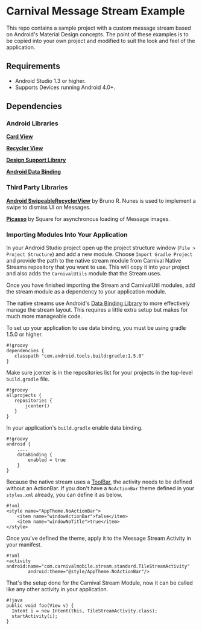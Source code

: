 # Carnival Message Stream Example
This repo contains a sample project with a custom message stream based on Android's Material Design concepts.
The point of these examples is to be copied into your own project and modified to suit the
look and feel of the application.

## Requirements

* Android Studio 1.3 or higher.
* Supports Devices running Android 4.0+.

## Dependencies

### Android Libraries

[**Card View**](http://developer.android.com/tools/support-library/features.html#v7-cardview)

[**Recycler View**](http://developer.android.com/tools/support-library/features.html#v7-recyclerview)

[**Design Support Library**](http://developer.android.com/tools/support-library/features.html#design)

[**Android Data Binding**](https://developer.android.com/tools/data-binding/guide.html)

### Third Party Libraries

[**Android SwipeableRecyclerView**](https://github.com/brnunes/SwipeableRecyclerView) by Bruno R. Nunes is used to implement a swipe to dismiss UI on Messages.

[**Picasso**](https://github.com/square/picasso) by Square for asynchronous loading of Message images.

### Importing Modules Into Your Application

In your Android Studio project open up the project structure window (`File > Project Structure`) and add a new module. Choose `Import Gradle Project` and provide the path to the native stream module from Carnival Native Streams repository that you want to use. This will copy it into your project and also adds the `CarnivalUtils` module that the Stream uses.

Once you have finished importing the Stream and CarnivalUtil modules, add the stream module as a dependency to your application module.

The native streams use Android's [Data Binding Library](https://developer.android.com/tools/data-binding/guide.html) to more effectively manage the stream layout. This requires a little extra setup but makes for much more manageable code.

To set up your application to use data binding, you must be using gradle 1.5.0 or higher.

    #!groovy
    dependencies {
       classpath "com.android.tools.build:gradle:1.5.0"
    }

Make sure jcenter is in the repositories list for your projects in the top-level `build.gradle` file.

    #!groovy
    allprojects {
       repositories {
           jcenter()
       }
    }

In your application's `build.gradle` enable data binding.

    #!groovy
    android {
        ....
        dataBinding {
            enabled = true
        }
    }

Because the native stream uses a [ToolBar](https://developer.android.com/reference/android/widget/Toolbar.html), the activity needs to be defined without an ActionBar. If you don't have a `NoActionBar` theme defined in your `styles.xml` already, you can define it as below.

    #!xml
    <style name="AppTheme.NoActionBar">
        <item name="windowActionBar">false</item>
        <item name="windowNoTitle">true</item>
    </style>

Once you've defined the theme, apply it to the Message Stream Activity in your manifest.
    
    #!xml
    <activity android:name="com.carnivalmobile.stream.standard.TileStreamActivity"
            android:theme="@style/AppTheme.NoActionBar"/>

That's the setup done for the Carnival Stream Module, now it can be called like any other activity in your application.

    #!java
    public void foo(View v) {
      Intent i = new Intent(this, TileStreamActivity.class);
      startActivity(i);
    }